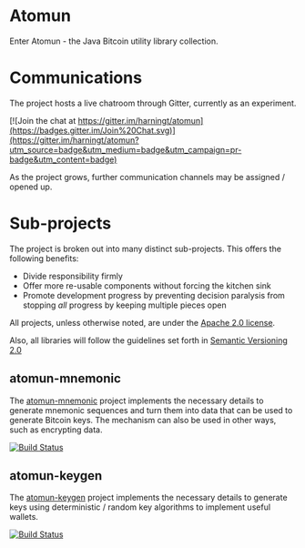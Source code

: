 # Atomun
Enter Atomun - the Java Bitcoin utility library collection.

# Communications
The project hosts a live chatroom through Gitter, currently as an experiment.

[![Join the chat at https://gitter.im/harningt/atomun](https://badges.gitter.im/Join%20Chat.svg)](https://gitter.im/harningt/atomun?utm_source=badge&utm_medium=badge&utm_campaign=pr-badge&utm_content=badge)

As the project grows, further communication channels may be assigned / opened up.

# Sub-projects
The project is broken out into many distinct sub-projects. This offers the following benefits:
* Divide responsibility firmly
* Offer more re-usable components without forcing the kitchen sink
* Promote development progress by preventing decision paralysis from stopping _all_ progress by keeping multiple pieces open

All projects, unless otherwise noted, are under the [Apache 2.0 license][Apache2.0].

Also, all libraries will follow the guidelines set forth in [Semantic Versioning 2.0][SemVer2.0]

## atomun-mnemonic

The [atomun-mnemonic](https://github.com/harningt/atomun-mnemonic) project implements the necessary
details to generate mnemonic sequences and turn them into data that can be used to generate
Bitcoin keys. The mechanism can also be used in other ways, such as encrypting data.

[![Build Status](https://travis-ci.org/harningt/atomun-mnemonic.svg?branch=develop)](https://travis-ci.org/harningt/atomun-mnemonic)

## atomun-keygen

The [atomun-keygen](https://github.com/harningt/atomun-keygen) project implements the necessary
details to generate keys using deterministic / random key algorithms to implement useful
wallets.

[![Build Status](https://travis-ci.org/harningt/atomun-keygen.svg?branch=develop)](https://travis-ci.org/harningt/atomun-keygen)

[Apache2.0]: http://www.apache.org/licenses/LICENSE-2.0
[SemVer2.0]: http://semver.org/spec/v2.0.0.html
